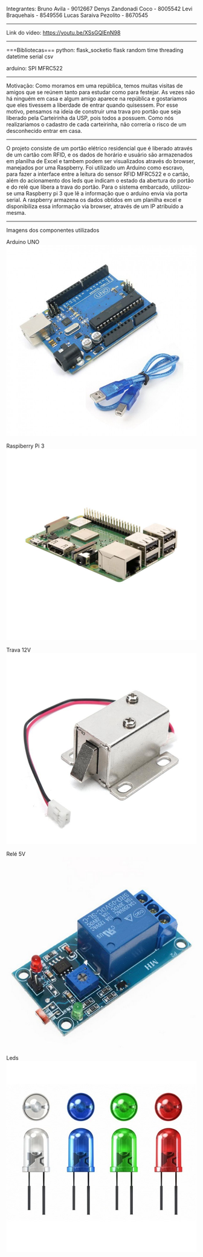 Integrantes:
Bruno Avila - 9012667
Denys Zandonadi Coco - 8005542
Levi Braquehais - 8549556
Lucas Saraiva Pezolito - 8670545

*****************************

Link do video: https://youtu.be/XSsGQIEnN98

*****************************

===Bibliotecas===
python:
flask_socketio
flask
random
time
threading
datetime
serial 
csv

arduino:
SPI
MFRC522

*****************************
Motivação:
Como moramos em uma república, temos muitas visitas de amigos que se reúnem tanto para estudar como para festejar. 
As vezes não há ninguém em casa e algum amigo aparece na república e gostariamos que eles tivessem a liberdade de entrar quando quisessem. Por esse motivo, pensamos na ideia de construir uma trava pro portão que seja liberado pela Carteirinha da USP, pois todos a possuem. Como nós realizariamos o cadastro de cada carteirinha, não correria o risco de um desconhecido entrar em casa.
*****************************

O projeto consiste de um portão elétrico residencial que é liberado através de um cartão com RFID, e os dados de horário e usuário são armazenados em planilha de Excel e tambem podem ser visualizados através do browser, manejados por uma Raspberry.
Foi utilizado um Arduino como escravo, para fazer a interface entre a leitura do sensor RFID MFRC522 e o cartão, além do acionamento dos leds que indicam o estado da abertura do portão e do relé que libera a trava do portão.
Para o sistema embarcado, utilizou-se uma Raspberry pi 3 que lê a informação que o arduino envia via porta serial. A raspberry armazena os dados obtidos em um planilha excel e disponibiliza essa informação via browser, através de um IP atribuído a mesma.

*****************************

Imagens dos componentes utilizados

Arduino UNO
![alt text](https://github.com/brunoavila100/Porta_Cartao_EMBARCADOS/blob/master/fotos/uno_cabo.jpg)

Raspiberry Pi 3
![alt text](https://github.com/brunoavila100/Porta_Cartao_EMBARCADOS/blob/master/fotos/rpi3.jpg)

Trava 12V
![alt text](https://github.com/brunoavila100/Porta_Cartao_EMBARCADOS/blob/master/fotos/trava-12v.jpg)

Relé 5V
![alt text](https://github.com/brunoavila100/Porta_Cartao_EMBARCADOS/blob/master/fotos/LDR-com-rele-5v.jpg)

Leds
![alt text](https://github.com/brunoavila100/Porta_Cartao_EMBARCADOS/blob/master/fotos/led.jpg)
